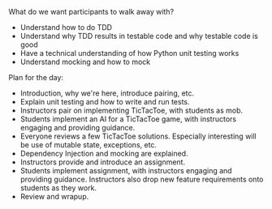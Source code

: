 What do we want participants to walk away with?

  * Understand how to do TDD
  * Understand why TDD results in testable code and why testable code is good
  * Have a technical understanding of how Python unit testing works
  * Understand mocking and how to mock

Plan for the day:

  * Introduction, why we're here, introduce pairing, etc.
  * Explain unit testing and how to write and run tests.
  * Instructors pair on implementing TicTacToe, with students as mob.
  * Students implement an AI for a TicTacToe game,
    with instructors engaging and providing guidance.
  * Everyone reviews a few TicTacToe solutions.
    Especially interesting will be use of mutable state, exceptions, etc.
  * Dependency Injection and mocking are explained.
  * Instructors provide and introduce an assignment.
  * Students implement assignment,
    with instructors engaging and providing guidance.
    Instructors also drop new feature requirements onto students as they work.
  * Review and wrapup.
